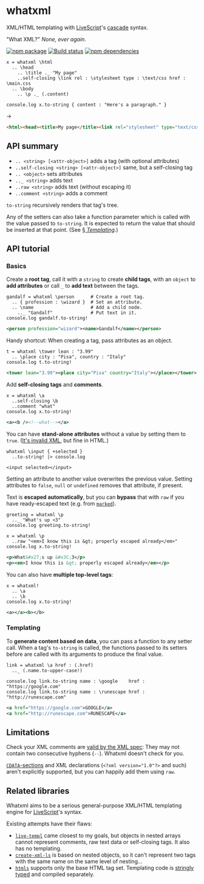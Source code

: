 # whatxml

XML/HTML templating with [LiveScript][1]'s [cascade][2] syntax.

"What XML?"  *None, ever again.*

[![npm package](https://img.shields.io/npm/v/whatxml.svg?style=flat-square)][3]
[![Build status](https://img.shields.io/travis/anko/whatxml.svg?style=flat-square)][4]
[![npm dependencies](https://img.shields.io/david/anko/whatxml.svg?style=flat-square)][5]

<!-- !test program
# Prepend module import statement to input
# Remove trailing newline from output
sed '1s/^/whatxml = require ".\\/index.ls" ;/' \
| lsc \-\-stdin \
| head -c -1
-->

<!-- !test in 1 -->

```ls
x = whatxml \html
  .. \head
    .. \title ._ "My page"
    ..self-closing \link rel : \stylesheet type : \text/css href : \main.css
  .. \body
    .. \p ._ (.content)

console.log x.to-string { content : "Here's a paragraph." }
```

→

<!-- !test out 1 -->

```html
<html><head><title>My page</title><link rel="stylesheet" type="text/css" href="main.css" /></head><body><p>Here&#x27;s a paragraph.</p></body></html>
```

## API summary

-   `.. <string> [<attr-object>]` adds a tag (with optional attributes)
-   `..self-closing <string> [<attr-object>]` same, but a self-closing tag
-   `.. <object>` sets attributes
-   `.._ <string>` adds text
-   `..raw <string>` adds text (without escaping it)
-   `..comment <string>` adds a comment

`to-string` recursively renders that tag's tree.

Any of the setters can also take a function parameter which is called with the
value passed to `to-string`.  It is expected to return the value that should be
inserted at that point.  (See [§ *Templating*][6].)

## API tutorial

### Basics

Create a **root tag**, call it with a `string` to create **child tags**, with
an `object` to **add attributes** or call `_` to **add text** between the tags.

<!-- !test in 2 -->

```ls
gandalf = whatxml \person      # Create a root tag.
  .. { profession : \wizard }  # Set an attribute.
  .. \name                     # Add a child node.
    .._ "Gandalf"              # Put text in it.
console.log gandalf.to-string!
```

<!-- !test out 2 -->

```xml
<person profession="wizard"><name>Gandalf</name></person>
```

Handy shortcut:  When creating a tag, pass attributes as an object.

<!-- !test in 3 -->

```ls
t = whatxml \tower lean : "3.99"
  .. \place city : "Pisa", country : "Italy"
console.log t.to-string!
```

<!-- !test out 3 -->

```xml
<tower lean="3.99"><place city="Pisa" country="Italy"></place></tower>
```

Add **self-closing tags** and **comments**.

<!-- !test in 4 -->

```ls
x = whatxml \a
  ..self-closing \b
  ..comment "what"
console.log x.to-string!
```

<!-- !test out 4 -->

```xml
<a><b /><!--what--></a>
```

You can have **stand-alone attributes** without a value by setting them to
`true`.  ([It's invalid XML][7], but fine in HTML.)

<!-- !test in 5 -->

```ls
whatxml \input { +selected }
  ..to-string! |> console.log
```

<!-- !test out 5 -->

```ls
<input selected></input>
```

Setting an attribute to another value overwrites the previous value.  Setting
attributes to `false`, `null` or `undefined` removes that attribute, if
present.

Text is **escaped automatically**, but you can **bypass** that with `raw` if
you have ready-escaped text (e.g. from [`marked`][8]).

<!-- !test in 6 -->

```ls
greeting = whatxml \p
  .._ "What's up <3"
console.log greeting.to-string!

x = whatxml \p
  ..raw "<em>I know this is &gt; properly escaped already</em>"
console.log x.to-string!
```

<!-- !test out 6 -->

```xml
<p>What&#x27;s up &#x3C;3</p>
<p><em>I know this is &gt; properly escaped already</em></p>
```

You can also have **multiple top-level tags**:

<!-- !test in 7 -->

```ls
x = whatxml!
  .. \a
  .. \b
console.log x.to-string!
```

<!-- !test out 7 -->

```xml
<a></a><b></b>
```

### Templating

To **generate content based on data**, you can pass a function to any setter
call.  When a tag's `to-string` is called, the functions passed to its setters
before are called with its arguments to produce the final value.

<!-- !test in 8 -->

```ls
link = whatxml \a href : (.href)
  .._ (.name.to-upper-case!)

console.log link.to-string name : \google    href : "https://google.com"
console.log link.to-string name : \runescape href : "http://runescape.com"
```

<!-- !test out 8 -->

```xml
<a href="https://google.com">GOOGLE</a>
<a href="http://runescape.com">RUNESCAPE</a>
```

## Limitations

Check your XML comments are [valid by the XML spec][9]:  They may not contain
two consecutive hyphens (`--`).  Whatxml doesn't check for you.

[`CDATA`-sections][10] and XML declarations (`<?xml version="1.0"?>` and such)
aren't explicitly supported, but you can happily add them using `raw`.

## Related libraries

Whatxml aims to be a serious general-purpose XML/HTML templating engine for
[LiveScript][11]'s syntax.

Existing attempts have their flaws:

-   [`live-templ`][12] came closest to my goals, but objects in nested arrays
    cannot represent comments, raw text data or self-closing tags. It also has
    no templating.
-   [`create-xml-ls`][13] is based on nested objects, so it can't represent two
    tags with the same name on the same level of nesting…
-   [`htmls`][14] supports only the base HTML tag set.  Templating code is
    [stringly typed][15] and compiled separately.

[1]: http://livescript.net/
[2]: http://livescript.net/#property-access-cascades
[3]: https://www.npmjs.com/package/whatxml
[4]: https://travis-ci.org/anko/whatxml
[5]: https://david-dm.org/anko/whatxml
[6]: #templating
[7]: http://stackoverflow.com/questions/6926442/is-an-xml-attribute-without-value-valid
[8]: https://github.com/chjj/marked
[9]: http://www.w3.org/TR/2006/REC-xml11-20060816/#sec-comments
[10]: http://en.wikipedia.org/wiki/CDATA
[11]: http://livescript.net/
[12]: https://www.npmjs.org/package/live-tmpl
[13]: https://www.npmjs.org/package/create-xml-ls
[14]: https://www.npmjs.org/package/htmls
[15]: http://c2.com/cgi/wiki?StringlyTyped
